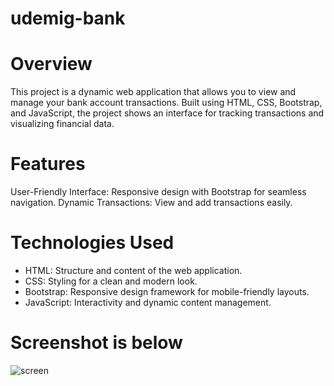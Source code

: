 # udemig-bank

# Overview
This project is a dynamic web application that allows you to view and manage your bank account transactions. Built using HTML, CSS, Bootstrap, and JavaScript, the project shows an interface for tracking transactions and visualizing financial data.

# Features
User-Friendly Interface: Responsive design with Bootstrap for seamless navigation.
Dynamic Transactions: View and add transactions easily.

# Technologies Used
- HTML: Structure and content of the web application.
- CSS: Styling for a clean and modern look.
- Bootstrap: Responsive design framework for mobile-friendly layouts.
- JavaScript: Interactivity and dynamic content management.

# Screenshot is below

![screen ](https://github.com/user-attachments/assets/4b584e9d-6777-464b-a798-2f1960096a2e)


